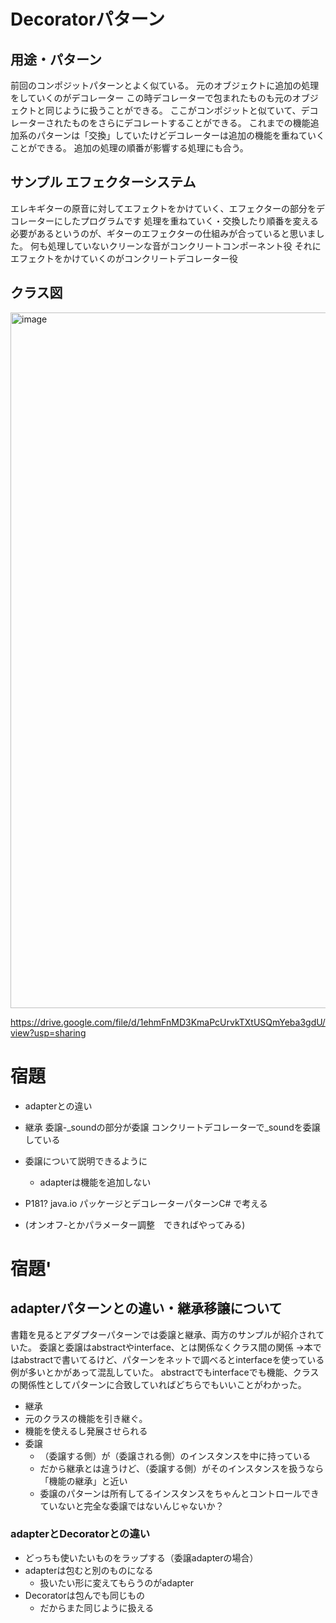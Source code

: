 # Decoratorパターン
## 用途・パターン
前回のコンポジットパターンとよく似ている。
元のオブジェクトに追加の処理をしていくのがデコレーター
この時デコレーターで包まれたものも元のオブジェクトと同じように扱うことができる。
ここがコンポジットと似ていて、デコレーターされたものをさらにデコレートすることができる。
これまでの機能追加系のパターンは「交換」していたけどデコレーターは追加の機能を重ねていくことができる。
追加の処理の順番が影響する処理にも合う。

## サンプル エフェクターシステム
エレキギターの原音に対してエフェクトをかけていく、エフェクターの部分をデコレーターにしたプログラムです
処理を重ねていく・交換したり順番を変える必要があるというのが、ギターのエフェクターの仕組みが合っていると思いました。
何も処理していないクリーンな音がコンクリートコンポーネント役
それにエフェクトをかけていくのがコンクリートデコレーター役

## クラス図

<img width="1113" alt="image" src="https://github.com/user-attachments/assets/08b13d17-6630-427c-be2b-132c0c618d1c" />

https://drive.google.com/file/d/1ehmFnMD3KmaPcUrvkTXtUSQmYeba3gdU/view?usp=sharing



# 宿題
- adapterとの違い 

- 継承 
委譲-_soundの部分が委譲 コンクリートデコレーターで_soundを委譲している
- 委譲について説明できるように
    - adapterは機能を追加しない
- P181? java.io パッケージとデコレーターパターンC# で考える
- (オンオフ-とかパラメーター調整　できればやってみる)


# 宿題'
## adapterパターンとの違い・継承移譲について
書籍を見るとアダプターパターンでは委譲と継承、両方のサンプルが紹介されていた。
委譲と委譲はabstractやinterface、とは関係なくクラス間の関係
→本ではabstractで書いてるけど、パターンをネットで調べるとinterfaceを使っている例が多いとかがあって混乱していた。
abstractでもinterfaceでも機能、クラスの関係性としてパターンに合致していればどちらでもいいことがわかった。

- 継承
 - 元のクラスの機能を引き継ぐ。
 - 機能を使えるし発展させられる
- 委譲
  - （委譲する側）が（委譲される側）のインスタンスを中に持っている
  - だから継承とは違うけど、（委譲する側）がそのインスタンスを扱うなら「機能の継承」と近い
  - 委譲のパターンは所有してるインスタンスをちゃんとコントロールできていないと完全な委譲ではないんじゃないか？

### adapterとDecoratorとの違い
- どっちも使いたいものをラップする（委譲adapterの場合）
- adapterは包むと別のものになる
  - 扱いたい形に変えてもらうのがadapter
- Decoratorは包んでも同じもの
  - だからまた同じように扱える



